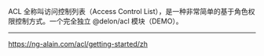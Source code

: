 ACL 全称叫访问控制列表（Access Control List），是一种非常简单的基于角色权限控制方式。一个完全独立 @delon/acl 模块（DEMO）。

---

https://ng-alain.com/acl/getting-started/zh
